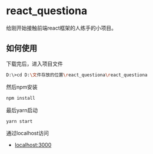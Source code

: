 # react_questiona
给刚开始接触前端react框架的人练手的小项目。

## 如何使用

下载完后，进入项目文件

```bash
D:\>cd D:\文件存放的位置\react_questiona\react_questiona
```

然后npm安装

```bash
npm install
```

最后yarn启动

```bash
yarn start
```

通过localhost访问

- [localhost:3000](http://localhost:3000)
